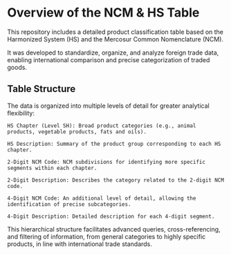 # Overview of the NCM & HS Table

This repository includes a detailed product classification table based on the Harmonized System (HS) and the Mercosur Common Nomenclature (NCM).

It was developed to standardize, organize, and analyze foreign trade data, enabling international comparison and precise categorization of traded goods.

## Table Structure

The data is organized into multiple levels of detail for greater analytical flexibility:

    HS Chapter (Level SH): Broad product categories (e.g., animal products, vegetable products, fats and oils).

    HS Description: Summary of the product group corresponding to each HS chapter.

    2-Digit NCM Code: NCM subdivisions for identifying more specific segments within each chapter.

    2-Digit Description: Describes the category related to the 2-digit NCM code.

    4-Digit NCM Code: An additional level of detail, allowing the identification of precise subcategories.

    4-Digit Description: Detailed description for each 4-digit segment.

This hierarchical structure facilitates advanced queries, cross-referencing, and filtering of information, from general categories to highly specific products, in line with international trade standards.
